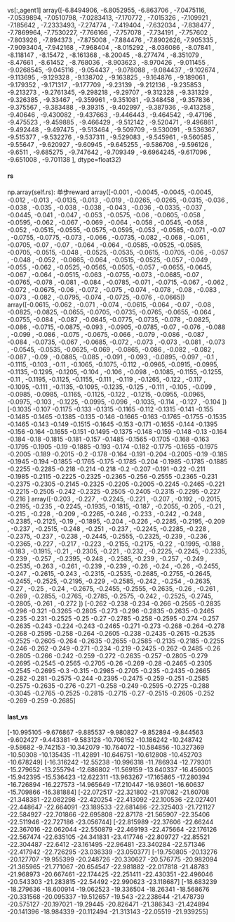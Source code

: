 vs[:,agent1]
array([-6.8494906, -6.8052955, -6.863706 , -7.0475116, -7.0539894,
       -7.0510798, -7.0283413, -7.170772 , -7.015326 , -7.109921 ,
       -7.185642 , -7.2333493, -7.274774 , -7.419404 , -7.632034 ,
       -7.838477 , -7.7869964, -7.7530227, -7.766166 , -7.757078 ,
       -7.734191 , -7.757602 , -7.803926 , -7.894373 , -7.875008 ,
       -7.884476 , -7.8902626, -7.905335 , -7.9093404, -7.942168 ,
       -7.968404 , -8.015292 , -8.036086 , -8.07841  , -8.118147 ,
       -8.15472  , -8.161368 , -8.20045  , -8.277474 , -8.351079 ,
       -8.47661  , -8.61452  , -8.768036 , -8.903623 , -8.970426 ,
       -9.011455 , -9.0268545, -9.045116 , -9.054437 , -9.078088 ,
       -9.084437 , -9.102674 , -9.113695 , -9.129328 , -9.138702 ,
       -9.163825 , -9.164876 , -9.189061 , -9.179352 , -9.171317 ,
       -9.177709 , -9.23139  , -9.212136 , -9.235853 , -9.213273 ,
       -9.2761345, -9.298218 , -9.29707  , -9.312328 , -9.331329 ,
       -9.326385 , -9.33467  , -9.359961 , -9.351081 , -9.348458 ,
       -9.357836 , -9.375567 , -9.383488 , -9.39315  , -9.402997 ,
       -9.387936 , -9.413258 , -9.40646  , -9.430082 , -9.437663 ,
       -9.446443 , -9.464542 , -9.47196  , -9.475523 , -9.459885 ,
       -9.466429 , -9.512142 , -9.520471 , -9.496861 , -9.492448 ,
       -9.497475 , -9.513464 , -9.509709 , -9.530091 , -9.536367 ,
       -9.515377 , -9.532276 , -9.537311 , -9.529083 , -9.545961 ,
       -9.560585 , -9.55647  , -9.620927 , -9.60945  , -9.645255 ,
       -9.586708 , -9.596126 , -9.6511   , -9.685275 , -9.747642 ,
       -9.709349 , -9.6964245, -9.617096 , -9.651008 , -9.701138 ],
      dtype=float32)

#### rs
np.array(self.rs): 单步reward
array([-0.001 , -0.0045, -0.0045, -0.0045, -0.012 , -0.013 , -0.0135,
       -0.013 , -0.019 , -0.0265, -0.0265, -0.0315, -0.036 , -0.038 ,
       -0.035 , -0.038 , -0.038 , -0.043 , -0.036 , -0.0335, -0.037 ,
       -0.0445, -0.041 , -0.047 , -0.053 , -0.0575, -0.06  , -0.0605,
       -0.058 , -0.0595, -0.062 , -0.067 , -0.069 , -0.064 , -0.058 ,
       -0.0545, -0.058 , -0.052 , -0.0515, -0.0555, -0.0575, -0.0595,
       -0.053 , -0.0585, -0.071 , -0.07  , -0.0755, -0.0775, -0.073 ,
       -0.066 , -0.0735, -0.082 , -0.068 , -0.061 , -0.0705, -0.07  ,
       -0.07  , -0.064 , -0.064 , -0.0585, -0.0525, -0.0585, -0.0705,
       -0.0515, -0.048 , -0.0525, -0.0535, -0.0615, -0.0705, -0.06  ,
       -0.057 , -0.048 , -0.052 , -0.0665, -0.064 , -0.0515, -0.0525,
       -0.057 , -0.049 , -0.055 , -0.062 , -0.0525, -0.0565, -0.0505,
       -0.057 , -0.0655, -0.0645, -0.067 , -0.064 , -0.0515, -0.063 ,
       -0.0755, -0.073 , -0.0685, -0.07  , -0.0765, -0.078 , -0.081 ,
       -0.084 , -0.0785, -0.071 , -0.0715, -0.067 , -0.062 , -0.072 ,
       -0.0675, -0.06  , -0.072 , -0.075 , -0.074 , -0.078 , -0.08  ,
       -0.083 , -0.073 , -0.082 , -0.0795, -0.074 , -0.0725, -0.076 ,
       -0.0665])
array([-0.0615, -0.062 , -0.071 , -0.074 , -0.0615, -0.064 , -0.07  ,
       -0.08  , -0.0825, -0.0825, -0.0655, -0.0705, -0.0735, -0.0765,
       -0.0655, -0.064 , -0.0755, -0.084 , -0.087 , -0.0845, -0.0775,
       -0.0735, -0.078 , -0.0825, -0.086 , -0.0715, -0.0875, -0.093 ,
       -0.0905, -0.0785, -0.07  , -0.076 , -0.088 , -0.099 , -0.086 ,
       -0.075 , -0.0675, -0.066 , -0.079 , -0.086 , -0.087 , -0.084 ,
       -0.0735, -0.067 , -0.0685, -0.072 , -0.073 , -0.073 , -0.081 ,
       -0.073 , -0.0545, -0.0535, -0.0625, -0.069 , -0.0865, -0.086 ,
       -0.082 , -0.082 , -0.087 , -0.09  , -0.0885, -0.085 , -0.091 ,
       -0.093 , -0.0895, -0.097 , -0.1   , -0.1115, -0.103 , -0.11  ,
       -0.1065, -0.1075, -0.112 , -0.0965, -0.0915, -0.0995, -0.1135,
       -0.1295, -0.1205, -0.104 , -0.106 , -0.098 , -0.1085, -0.1155,
       -0.1255, -0.11  , -0.1195, -0.1125, -0.1155, -0.111 , -0.119 ,
       -0.1265, -0.122 , -0.117 , -0.1095, -0.111 , -0.1135, -0.1095,
       -0.1235, -0.125 , -0.111 , -0.105 , -0.099 , -0.0985, -0.0985,
       -0.1165, -0.1125, -0.122 , -0.1215, -0.0955, -0.0965, -0.0975,
       -0.103 , -0.1225, -0.0995, -0.096 , -0.1035, -0.114 , -0.127 ,
       -0.104 ])
[-0.1035 -0.107  -0.1175 -0.133  -0.1315 -0.1165 -0.112  -0.1315 -0.141
 -0.155  -0.1485 -0.1465 -0.1385 -0.135  -0.146  -0.1665 -0.163  -0.1765
 -0.1755 -0.1535 -0.1465 -0.143  -0.149  -0.1515 -0.1645 -0.153  -0.171
 -0.1655 -0.144  -0.1395 -0.156  -0.164  -0.1655 -0.151  -0.1495 -0.1375
 -0.148  -0.159  -0.148  -0.13   -0.164  -0.184  -0.18   -0.1815 -0.181
 -0.157  -0.1485 -0.1565 -0.1705 -0.168  -0.163  -0.1795 -0.1905 -0.19
 -0.1885 -0.193  -0.174  -0.182  -0.1775 -0.1655 -0.1975 -0.2005 -0.189
 -0.2015 -0.2    -0.178  -0.164  -0.191  -0.204  -0.2005 -0.19   -0.185
 -0.1945 -0.194  -0.1855 -0.1765 -0.175  -0.1785 -0.204  -0.1985 -0.1785
 -0.1885 -0.2255 -0.2285 -0.218  -0.214  -0.218  -0.2    -0.207  -0.191
 -0.22   -0.211  -0.1985 -0.2115 -0.2225 -0.2325 -0.2365 -0.256  -0.2555
 -0.2365 -0.231  -0.2375 -0.2305 -0.2145 -0.2325 -0.2205 -0.2005 -0.2245
 -0.2465 -0.221  -0.2215 -0.2505 -0.242  -0.2325 -0.2505 -0.2405 -0.2315
 -0.2295 -0.227  -0.216 ]
array([-0.203 , -0.227 , -0.2245, -0.221 , -0.207 , -0.192 , -0.2015,
       -0.2195, -0.235 , -0.2245, -0.1935, -0.1815, -0.187 , -0.2055,
       -0.205 , -0.21  , -0.215 , -0.228 , -0.209 , -0.2265, -0.246 ,
       -0.233 , -0.242 , -0.248 , -0.2385, -0.2125, -0.19  , -0.1895,
       -0.204 , -0.226 , -0.2285, -0.2195, -0.209 , -0.237 , -0.2515,
       -0.248 , -0.251 , -0.237 , -0.2245, -0.2285, -0.228 , -0.2375,
       -0.237 , -0.238 , -0.2445, -0.2555, -0.2325, -0.239 , -0.236 ,
       -0.2365, -0.227 , -0.217 , -0.223 , -0.2155, -0.2175, -0.22  ,
       -0.1995, -0.188 , -0.183 , -0.1915, -0.21  , -0.2305, -0.221 ,
       -0.232 , -0.2225, -0.2245, -0.2335, -0.239 , -0.257 , -0.2395,
       -0.248 , -0.2585, -0.239 , -0.257 , -0.249 , -0.2535, -0.263 ,
       -0.261 , -0.239 , -0.239 , -0.26  , -0.24  , -0.26  , -0.2455,
       -0.247 , -0.2615, -0.243 , -0.2315, -0.2535, -0.2685, -0.2755,
       -0.2645, -0.2455, -0.2525, -0.2195, -0.229 , -0.2585, -0.242 ,
       -0.254 , -0.2635, -0.27  , -0.25  , -0.24  , -0.2675, -0.2455,
       -0.2555, -0.2635, -0.26  , -0.261 , -0.269 , -0.2855, -0.2765,
       -0.2785, -0.2575, -0.242 , -0.2525, -0.2745, -0.2805, -0.261 ,
       -0.272 ])
[-0.262  -0.238  -0.234  -0.266  -0.2565 -0.2835 -0.296  -0.321  -0.3265
 -0.2805 -0.273  -0.296  -0.2835 -0.2635 -0.2465 -0.235  -0.231  -0.2525
 -0.25   -0.27   -0.2785 -0.258  -0.2595 -0.274  -0.257  -0.2635 -0.243
 -0.224  -0.243  -0.2465 -0.271  -0.273  -0.268  -0.264  -0.278  -0.268
 -0.2595 -0.258  -0.264  -0.2605 -0.238  -0.2435 -0.2615 -0.2535 -0.2525
 -0.2605 -0.264  -0.2635 -0.2655 -0.2585 -0.2135 -0.2185 -0.2255 -0.246
 -0.262  -0.249  -0.271  -0.234  -0.219  -0.2425 -0.262  -0.2485 -0.26
 -0.2805 -0.266  -0.242  -0.259  -0.272  -0.2635 -0.257  -0.2805 -0.279
 -0.2695 -0.2545 -0.2565 -0.2705 -0.26   -0.269  -0.28   -0.2465 -0.2305
 -0.2545 -0.2695 -0.3    -0.315  -0.2985 -0.2705 -0.235  -0.2435 -0.2665
 -0.282  -0.281  -0.2575 -0.244  -0.2395 -0.2475 -0.259  -0.251  -0.2585
 -0.2575 -0.2635 -0.276  -0.271  -0.258  -0.249  -0.2595 -0.2725 -0.288
 -0.3045 -0.2765 -0.2525 -0.2815 -0.2715 -0.27   -0.2515 -0.2605 -0.252
 -0.269  -0.259  -0.2685]


#### last_vs
[-10.995105  -9.676867  -9.885537  -9.980827  -9.852894  -9.844563
  -9.602427  -9.443381  -9.583128 -10.706152 -10.186242 -10.248742
  -9.58682   -9.742153 -10.342079 -10.764072 -10.584856 -10.327369
 -10.50308  -10.135435 -11.42891  -10.646751 -10.612808 -10.452703
 -10.678249]
[-16.316242 -12.55238  -10.996318 -11.786934 -12.779301 -15.279652
 -13.255794 -12.686802 -11.569159 -13.640337 -16.456005 -15.942395
 -15.536423 -12.622311 -13.963267 -17.165865 -17.280394 -16.726894
 -16.227573 -14.965649 -17.210447 -16.93601  -16.60637  -15.709866
 -16.381884]
[-22.072517 -22.321802 -21.97082  -21.60708  -21.348381 -22.082298
 -22.420254 -22.413092 -22.100536 -22.027401 -22.448647 -22.664091
 -23.189533 -22.681486 -22.325403 -21.721127 -22.584927 -22.701866
 -22.695808 -22.87178  -21.565907 -22.35406  -22.511946 -22.727186
 -23.056744]
[-22.815989 -22.37606  -22.66244  -22.367016 -22.062044 -22.550879
 -22.469193 -22.475664 -22.176126 -22.567474 -22.635105 -24.341831
 -23.417746 -22.809727 -22.85521  -22.304487 -22.6412   -23.161495
 -22.96481  -23.340284 -22.571346 -22.417942 -22.726295 -23.036339
 -23.050377]
[-19.750805 -20.13276  -20.127707 -19.955399 -20.248726 -20.330627
 -20.576775 -20.982094 -21.365965 -21.771067 -20.654547 -22.981882
 -22.017818 -21.48783  -21.968973 -20.667461 -22.174425 -22.251411
 -22.430351 -22.496046 -20.543303 -21.283815 -22.54492  -22.990623
 -23.118687]
[-18.683239 -18.279636 -18.600914 -19.062523 -19.336504 -18.26341
 -18.568676 -20.331568 -20.095337 -19.512657 -19.543    -22.238644
 -21.478739 -20.575127 -20.197021 -19.29445  -20.826471 -21.386343
 -21.424894 -20.141396 -18.984339 -20.112494 -21.313143 -22.05519
 -21.939255]
